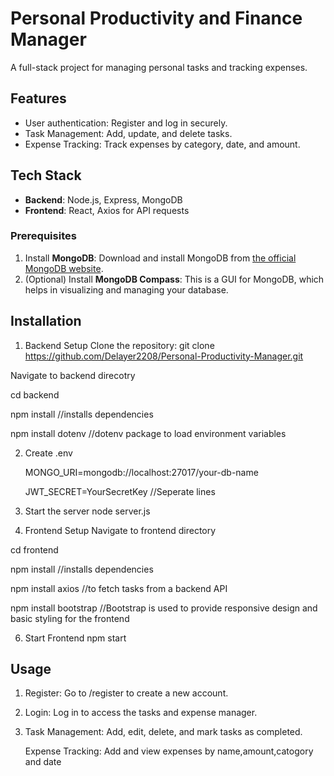 # Personal Productivity and Finance Manager

A full-stack project for managing personal tasks and tracking expenses.

## Features
- User authentication: Register and log in securely.
- Task Management: Add, update, and delete tasks.
- Expense Tracking: Track expenses by category, date, and amount.

## Tech Stack
- **Backend**: Node.js, Express, MongoDB
- **Frontend**: React, Axios for API requests

### Prerequisites
1. Install **MongoDB**: Download and install MongoDB from [the official MongoDB website](https://www.mongodb.com/try/download/community).
2. (Optional) Install **MongoDB Compass**: This is a GUI for MongoDB, which helps in visualizing and managing your database.

## Installation
1.   Backend Setup
   Clone the repository:
   git clone https://github.com/Delayer2208/Personal-Productivity-Manager.git
 
  Navigate to backend direcotry
  
  cd backend
  
  npm install //installs dependencies
  
  npm install dotenv //dotenv package to load environment variables

2. Create .env

   MONGO_URI=mongodb://localhost:27017/your-db-name

   JWT_SECRET=YourSecretKey                          //Seperate lines
   
4.  Start the server
   node server.js

5.  Frontend Setup
   Navigate to frontend directory

cd frontend
   
   npm install //installs dependencies
   
   npm install axios //to fetch tasks from a backend API
   
   npm install bootstrap //Bootstrap is used to provide responsive design and basic styling for the frontend
    
6.   Start Frontend
    npm start

## Usage
1. Register: Go to /register to create a new account.

2. Login: Log in to access the tasks and expense manager.

3. Task Management: Add, edit, delete, and mark tasks as completed.
  
   Expense Tracking: Add and view expenses by name,amount,catogory and date
